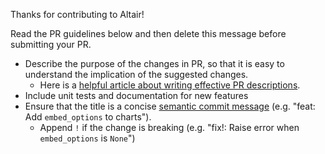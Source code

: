 Thanks for contributing to Altair!

Read the PR guidelines below and then delete this message before submitting your PR.

- Describe the purpose of the changes in PR, so that it is easy to understand the implication of the suggested changes.
    - Here is a [helpful article about writing effective PR descriptions](https://medium.com/@greenberg/writing-pull-requests-your-coworkers-might-enjoy-reading-9d0307e93da3).
- Include unit tests and documentation for new features
- Ensure that the title is a concise [semantic commit message](https://www.conventionalcommits.org/) (e.g. "feat: Add `embed_options` to charts").
    - Append `!` if the change is breaking (e.g. "fix!: Raise error when `embed_options` is `None`")
